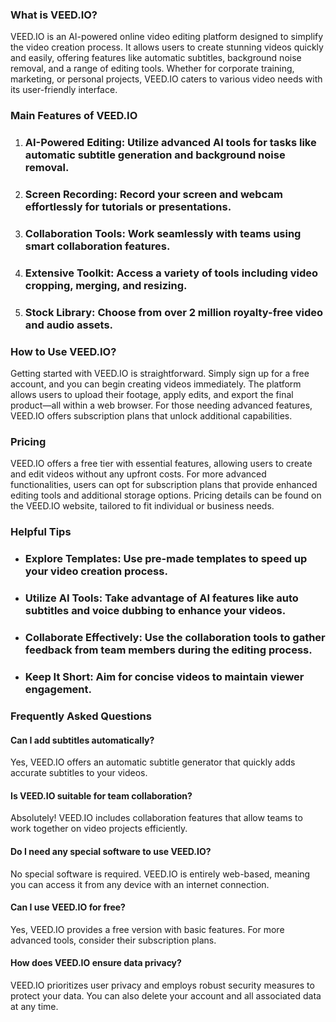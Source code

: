 ### What is VEED.IO?

VEED.IO is an AI-powered online video editing platform designed to simplify the video creation process. It allows users to create stunning videos quickly and easily, offering features like automatic subtitles, background noise removal, and a range of editing tools. Whether for corporate training, marketing, or personal projects, VEED.IO caters to various video needs with its user-friendly interface.

### Main Features of VEED.IO

1. ### AI-Powered Editing: Utilize advanced AI tools for tasks like automatic subtitle generation and background noise removal.
2. ### Screen Recording: Record your screen and webcam effortlessly for tutorials or presentations.
3. ### Collaboration Tools: Work seamlessly with teams using smart collaboration features.
4. ### Extensive Toolkit: Access a variety of tools including video cropping, merging, and resizing.
5. ### Stock Library: Choose from over 2 million royalty-free video and audio assets.

### How to Use VEED.IO?

Getting started with VEED.IO is straightforward. Simply sign up for a free account, and you can begin creating videos immediately. The platform allows users to upload their footage, apply edits, and export the final product—all within a web browser. For those needing advanced features, VEED.IO offers subscription plans that unlock additional capabilities.

### Pricing

VEED.IO offers a free tier with essential features, allowing users to create and edit videos without any upfront costs. For more advanced functionalities, users can opt for subscription plans that provide enhanced editing tools and additional storage options. Pricing details can be found on the VEED.IO website, tailored to fit individual or business needs.

### Helpful Tips

- ### Explore Templates: Use pre-made templates to speed up your video creation process.
- ### Utilize AI Tools: Take advantage of AI features like auto subtitles and voice dubbing to enhance your videos.
- ### Collaborate Effectively: Use the collaboration tools to gather feedback from team members during the editing process.
- ### Keep It Short: Aim for concise videos to maintain viewer engagement.

### Frequently Asked Questions

#### Can I add subtitles automatically?

Yes, VEED.IO offers an automatic subtitle generator that quickly adds accurate subtitles to your videos.

#### Is VEED.IO suitable for team collaboration?

Absolutely! VEED.IO includes collaboration features that allow teams to work together on video projects efficiently.

#### Do I need any special software to use VEED.IO?

No special software is required. VEED.IO is entirely web-based, meaning you can access it from any device with an internet connection.

#### Can I use VEED.IO for free?

Yes, VEED.IO provides a free version with basic features. For more advanced tools, consider their subscription plans.

#### How does VEED.IO ensure data privacy?

VEED.IO prioritizes user privacy and employs robust security measures to protect your data. You can also delete your account and all associated data at any time.